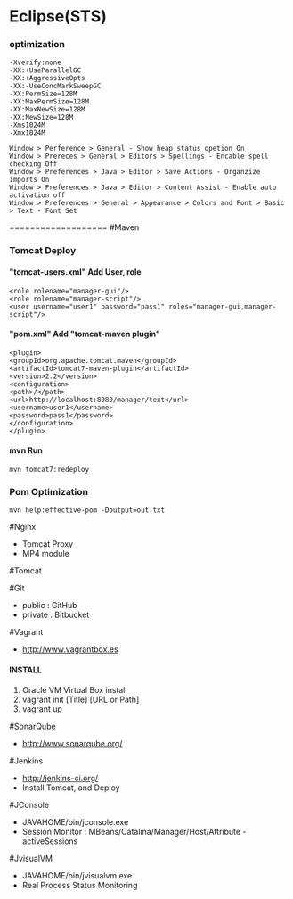 # Eclipse(STS) #
### optimization ###
	-Xverify:none
	-XX:+UseParallelGC
	-XX:+AggressiveOpts
	-XX:-UseConcMarkSweepGC
	-XX:PermSize=128M
	-XX:MaxPermSize=128M
	-XX:MaxNewSize=128M
	-XX:NewSize=128M
	-Xms1024M
	-Xmx1024M 
	
	Window > Perference > General - Show heap status opetion On
	Window > Prereces > General > Editors > Spellings - Encable spell checking Off
	Window > Preferences > Java > Editor > Save Actions - Organzize imports On
	Window > Preferences > Java > Editor > Content Assist - Enable auto activation off
	Window > Preferences > General > Appearance > Colors and Font > Basic > Text - Font Set
===================
#Maven
### Tomcat Deploy ###
#### "tomcat-users.xml" Add User, role ####
	<role rolename="manager-gui"/>
	<role rolename="manager-script"/>
	<user username="user1" password="pass1" roles="manager-gui,manager-script"/>
	
#### "pom.xml" Add "tomcat-maven plugin" ####
	<plugin>
	<groupId>org.apache.tomcat.maven</groupId>
	<artifactId>tomcat7-maven-plugin</artifactId>
	<version>2.2</version>
	<configuration>
	<path>/</path>
	<url>http://localhost:8080/manager/text</url>
	<username>user1</username>
	<password>pass1</password>
	</configuration>
	</plugin>
	
#### mvn Run ####
	mvn tomcat7:redeploy
	
### Pom Optimization ###
	mvn help:effective-pom -Doutput=out.txt
	
#Nginx
+ Tomcat Proxy
+ MP4 module

#Tomcat

#Git
+ public : GitHub
+ private : Bitbucket

#Vagrant
+ http://www.vagrantbox.es

#### INSTALL
1. Oracle VM Virtual Box install
2. vagrant init [Title] [URL or Path]
3. vagrant up

#SonarQube
+ http://www.sonarqube.org/

#Jenkins
+ http://jenkins-ci.org/
+ Install Tomcat, and Deploy
 
#JConsole
+ JAVAHOME/bin/jconsole.exe
+ Session Monitor : MBeans/Catalina/Manager/Host/Attribute - activeSessions

#JvisualVM
+ JAVAHOME/bin/jvisualvm.exe
+ Real Process Status Monitoring


